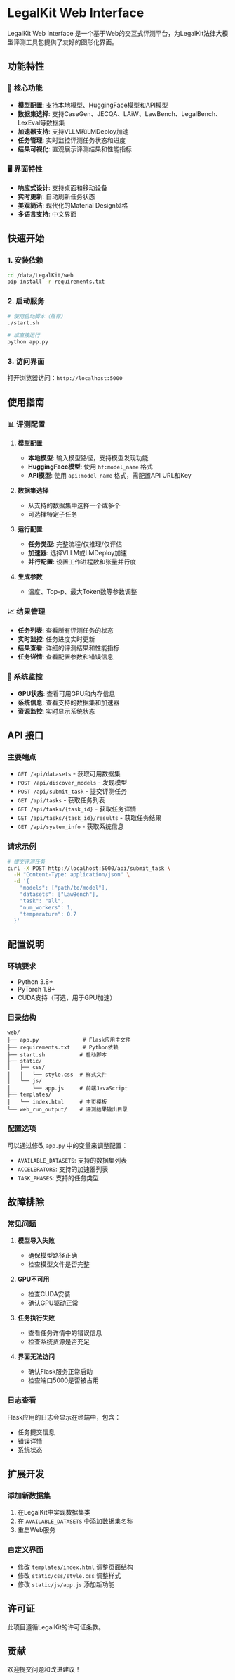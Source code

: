 # LegalKit Web Interface

LegalKit Web Interface 是一个基于Web的交互式评测平台，为LegalKit法律大模型评测工具包提供了友好的图形化界面。

## 功能特性

### 🎯 核心功能
- **模型配置**: 支持本地模型、HuggingFace模型和API模型
- **数据集选择**: 支持CaseGen、JECQA、LAiW、LawBench、LegalBench、LexEval等数据集
- **加速器支持**: 支持VLLM和LMDeploy加速
- **任务管理**: 实时监控评测任务状态和进度
- **结果可视化**: 直观展示评测结果和性能指标

### 🖥️ 界面特性
- **响应式设计**: 支持桌面和移动设备
- **实时更新**: 自动刷新任务状态
- **美观简洁**: 现代化的Material Design风格
- **多语言支持**: 中文界面

## 快速开始

### 1. 安装依赖

```bash
cd /data/LegalKit/web
pip install -r requirements.txt
```

### 2. 启动服务

```bash
# 使用启动脚本（推荐）
./start.sh

# 或直接运行
python app.py
```

### 3. 访问界面

打开浏览器访问：`http://localhost:5000`

## 使用指南

### 📊 评测配置

1. **模型配置**
   - **本地模型**: 输入模型路径，支持模型发现功能
   - **HuggingFace模型**: 使用 `hf:model_name` 格式
   - **API模型**: 使用 `api:model_name` 格式，需配置API URL和Key

2. **数据集选择**
   - 从支持的数据集中选择一个或多个
   - 可选择特定子任务

3. **运行配置**
   - **任务类型**: 完整流程/仅推理/仅评估
   - **加速器**: 选择VLLM或LMDeploy加速
   - **并行配置**: 设置工作进程数和张量并行度

4. **生成参数**
   - 温度、Top-p、最大Token数等参数调整

### 📈 结果管理

- **任务列表**: 查看所有评测任务的状态
- **实时监控**: 任务进度实时更新
- **结果查看**: 详细的评测结果和性能指标
- **任务详情**: 查看配置参数和错误信息

### 🔧 系统监控

- **GPU状态**: 查看可用GPU和内存信息
- **系统信息**: 查看支持的数据集和加速器
- **资源监控**: 实时显示系统状态

## API 接口

### 主要端点

- `GET /api/datasets` - 获取可用数据集
- `POST /api/discover_models` - 发现模型
- `POST /api/submit_task` - 提交评测任务
- `GET /api/tasks` - 获取任务列表
- `GET /api/tasks/{task_id}` - 获取任务详情
- `GET /api/tasks/{task_id}/results` - 获取任务结果
- `GET /api/system_info` - 获取系统信息

### 请求示例

```bash
# 提交评测任务
curl -X POST http://localhost:5000/api/submit_task \
  -H "Content-Type: application/json" \
  -d '{
    "models": ["path/to/model"],
    "datasets": ["LawBench"],
    "task": "all",
    "num_workers": 1,
    "temperature": 0.7
  }'
```

## 配置说明

### 环境要求

- Python 3.8+
- PyTorch 1.8+
- CUDA支持（可选，用于GPU加速）

### 目录结构

```
web/
├── app.py              # Flask应用主文件
├── requirements.txt    # Python依赖
├── start.sh           # 启动脚本
├── static/
│   ├── css/
│   │   └── style.css  # 样式文件
│   └── js/
│       └── app.js     # 前端JavaScript
├── templates/
│   └── index.html     # 主页模板
└── web_run_output/    # 评测结果输出目录
```

### 配置选项

可以通过修改 `app.py` 中的变量来调整配置：

- `AVAILABLE_DATASETS`: 支持的数据集列表
- `ACCELERATORS`: 支持的加速器列表
- `TASK_PHASES`: 支持的任务类型

## 故障排除

### 常见问题

1. **模型导入失败**
   - 确保模型路径正确
   - 检查模型文件是否完整

2. **GPU不可用**
   - 检查CUDA安装
   - 确认GPU驱动正常

3. **任务执行失败**
   - 查看任务详情中的错误信息
   - 检查系统资源是否充足

4. **界面无法访问**
   - 确认Flask服务正常启动
   - 检查端口5000是否被占用

### 日志查看

Flask应用的日志会显示在终端中，包含：
- 任务提交信息
- 错误详情
- 系统状态

## 扩展开发

### 添加新数据集

1. 在LegalKit中实现数据集类
2. 在 `AVAILABLE_DATASETS` 中添加数据集名称
3. 重启Web服务

### 自定义界面

- 修改 `templates/index.html` 调整页面结构
- 修改 `static/css/style.css` 调整样式
- 修改 `static/js/app.js` 添加新功能

## 许可证

此项目遵循LegalKit的许可证条款。

## 贡献

欢迎提交问题和改进建议！